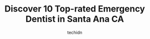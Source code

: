 ---
layout: ampstory
image: https://i0.wp.com/www.depkes.org/wp-content/uploads/2023/06/emergency-dentist-0-in-santa-ana-ca-1685843939.jpeg?resize=640,853
author: techidn
featured: false
description: Discover the impressive array of Emergency Dentist options in Santa Ana CA, where you can find 10 of the largest Emergency Dentist establishments in the area. From renowned classics to hidde
title: Discover 10 Top-rated Emergency Dentist in Santa Ana CA
cover:
   title: Discover 10 Top-rated Emergency Dentist in Santa Ana CA
   subtitle: Rickpate
   background: https://www.depkes.org/wp-content/uploads/2023/06/emergency-dentist-0-in-santa-ana-ca-1685843939.jpeg

pages: 
 - layout: thirds
   top: <h1>#1 Ocean Dental Group</h1>
   bottom: "<p>Such a great team. I had three crowns and all went well. They were beautifully made. It was delivered fast even though it was holiday season. All the team are so friendly</p>"
   background: https://www.depkes.org/wp-content/uploads/2023/06/emergency-dentist-1-in-santa-ana-ca-1685843939.jpeg
   backgroundblur: true
 - layout: thirds
   top: <h1>#2 Casa Dental of Santa Ana</h1>
   bottom: "<p>The staff at Casa Dental are the friendliest people I have ever met at a dentist! They take the time to answer my questions and make me feel comfortable.</p>"
   background: https://www.depkes.org/wp-content/uploads/2023/06/emergency-dentist-2-in-santa-ana-ca-1685843940.jpeg
   cta:
      link: https://www.depkes.org/blog/discover-10-top-rated-emergency-dentist-in-santa-ana-ca/
      text: Discover 10 Top-rated Emergency Dentist in Santa Ana CA
 - layout: thirds
   top: <h1>#3 Rosy Dental</h1>
   bottom: "<p>2321 E 4th St STE E, Santa Ana, CA 92705, United States</p>"
   background: https://www.depkes.org/wp-content/uploads/2023/06/emergency-dentist-3-in-santa-ana-ca-1685843940.jpeg
   cta:
      link: https://www.depkes.org/blog/discover-10-top-rated-emergency-dentist-in-santa-ana-ca/
      text: Discover 10 Top-rated Emergency Dentist in Santa Ana CA
 - layout: thirds
   top: <h1>#4 Orange Coast Dental</h1>
   bottom: "<p>1717 Old Tustin Ave Suite #A, Santa Ana, CA 92705, United States</p>"
   background: https://images.unsplash.com/photo-1533998839656-76f5e4b2bccb?ixlib=rb-4.0.3&ixid=MnwxMjA3fDB8MHxwaG90by1wYWdlfHx8fGVufDB8fHx8&auto=format&fit=crop&w=640&h=853&q=80
   cta:
      link: https://www.depkes.org/blog/discover-10-top-rated-emergency-dentist-in-santa-ana-ca/
      text: Discover 10 Top-rated Emergency Dentist in Santa Ana CA
 - layout: thirds
   top: <h1>#5 Santa Ana Dentistry</h1>
   bottom: "<p>2327 W Edinger Ave suite c, Santa Ana, CA 92704, United States</p>"
   background: https://images.unsplash.com/photo-1602536052359-ef94c21c5948?ixlib=rb-4.0.3&ixid=MnwxMjA3fDB8MHxwaG90by1wYWdlfHx8fGVufDB8fHx8&auto=format&fit=crop&w=640&h=853&q=80
   cta:
      link: https://www.depkes.org/blog/discover-10-top-rated-emergency-dentist-in-santa-ana-ca/
      text: Discover 10 Top-rated Emergency Dentist in Santa Ana CA
 - layout: thirds
   top: <h1>#6 Urgent Care Dentistry</h1>
   bottom: "<p>3127 Kilson Dr, Santa Ana, CA 92707, United States</p>"
   background: https://images.unsplash.com/photo-1524169358666-79f22534bc6e?ixlib=rb-4.0.3&ixid=MnwxMjA3fDB8MHxwaG90by1wYWdlfHx8fGVufDB8fHx8&auto=format&fit=crop&w=640&h=853&q=80
   cta:
      link: https://www.depkes.org/blog/discover-10-top-rated-emergency-dentist-in-santa-ana-ca/
      text: Discover 10 Top-rated Emergency Dentist in Santa Ana CA
 - layout: thirds
   top: <h1>#7 Emergency Dentist Santa Ana</h1>
   bottom: "<p>3601 W MacArthur Blvd, Santa Ana, CA 92704, United States</p>"
   background: https://images.unsplash.com/photo-1522441815192-d9f04eb0615c?ixlib=rb-4.0.3&ixid=MnwxMjA3fDB8MHxwaG90by1wYWdlfHx8fGVufDB8fHx8&auto=format&fit=crop&w=640&h=853&q=80
   cta:
      link: https://www.depkes.org/blog/discover-10-top-rated-emergency-dentist-in-santa-ana-ca/
      text: Discover 10 Top-rated Emergency Dentist in Santa Ana CA
 - layout: thirds
   middle: Continue reading...
   background: https://images.unsplash.com/photo-1509114397022-ed747cca3f65?ixlib=rb-4.0.3&ixid=MnwxMjA3fDB8MHxwaG90by1wYWdlfHx8fGVufDB8fHx8&auto=format&fit=crop&w=640&h=853&q=80
   cta:
      link: https://www.depkes.org/blog/discover-10-top-rated-emergency-dentist-in-santa-ana-ca/
      text: Discover 10 Top-rated Emergency Dentist in Santa Ana CA
      
---